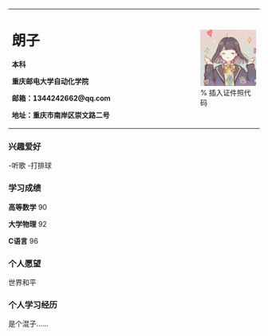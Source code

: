 <table border="0">
  <tr>
    <td width="75%">
      <h1>朗子</h1>
      <p><b>本科</b></p>
      <p><b>重庆邮电大学自动化学院</b></p>
      <p><b>邮箱：1344242662@qq.com</b></p>
      <p><b>地址：重庆市南岸区崇文路二号</b></p>
    </td>
    <td width="25%">
      <img src="/psc.jpg" width="100%">      % 插入证件照代码
    </td>
  </tr>
</table>


### 兴趣爱好 

-听歌
-打排球

### 学习成绩

**高等数学** 90

**大学物理** 92

**C语言** 96

### 个人愿望

世界和平

### 个人学习经历

是个混子……

